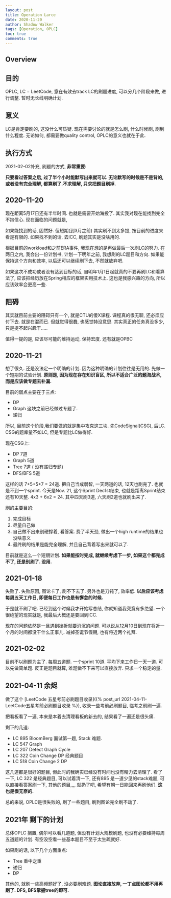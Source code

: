 ```yaml
---
layout: post
title: Operation Larce
date: 2020-11-20
author: Shadow Walker
tags: [Operation, OPLC]
toc: true
comments: true
---
```


## Overview
## 目的

OPLC, LC = LeetCode, 意在有效去track LC的刷题进度, 可以分几个阶段来做, 进行调整. 暂时无长线明确计划. 

## 意义

LC是肯定要刷的, 这没什么可质疑. 现在需要讨论的就是怎么刷, 什么时候刷, 刷到什么程度.  无论如何, 都需要做quality control, OPLC的意义也就在于此. 

## 执行方式

2021-02-02补充, 刷题的方式, **非常重要**: 

**只要看过答案之后, 过了半个小时能默写出来就可以. 无论默写的时候是不是背的, 或者没有完全理解, 都算刷了.不求理解, 只求把题目刷掉.**

## 2020-11-20

现在距离5月17日还有半年时间. 也就是需要开始海投了. 其实我对现在能找到完全不抱信心.  现在面临的问题就是, 

如果能找到的话, 固然好. 但短期(到3月之前) 其实刷不到太多提, 按目前的进度来看是有限的. 
如果找不到的话, 去ICC, 刷题其实是没啥用的. 

根据目前的workload和之前ERA事件, 我现在想的是再做最后一次刷LC的努力.  在两日之内, 我会出一份计划书, 计划一下明年之前, 我想刷的LC题目和方向.  如果能保持这个方向和效率, 以后还可以继续刷下去, 不然就放弃吧. 


如果这次不成功或者没有达到目标的话, 自明年1月1日起就真的不要再刷LC和看算法了, 应该把经历放在Spring相应的框架实用技术上. 这也是我感兴趣的方向, 所以应该效率会更高一些. 

## 阻碍

其实就目前主要的阻碍只有一个, 就是CTU的傻X课程. 课程真的很无聊, 还必须应付下去. 就是在混而已. 但就觉得很蠢, 也感觉特没意思. 其实真正的任务真没多少, 只是提不起兴趣干..... 

值得一提的是, 应该尽可能的维持运动, 保持宏度.  还有就是OPBC

## 2020-11-21

想了很久. 还是没法定一个明确的计划. 因为这种明确的计划往往是无用的.  先做一个短期的试验计划.   **原则是, 因为现在存在知识盲区, 所以不适合广泛的题海战术, 而是应该做专题去补漏.**

目前的弱点主要在于三点: 

- DP
- Graph  这块之前已经做过专题了. 
- 递归

所以, 目前这个阶段,我们要做的就是集中攻克这三块. 先CodeSignal(CSG), 后LC.   CSG的题库量不如LC, 但是专题比LC做得好. 

现在CSG上: 

- DP 7道
- Graph 5道
- Tree 7道 ( 没有递归专题)
- DFS/BFS 5道

这样的话 7+5+5+7 = 24道.  把自己当成弱智, 一天两道的话, 12天也刷完了. 也就是不到一个sprint.  今天是Nov. 21, 这个Sprint Dec1st结束, 也就是距离Sprint结束还有10天整. 4x3 + 6x2 = 24. 其中四天刷3道, 六天刷2道也就刷出来了.   

刷的主要目的: 
1. 完成目标
2. 尽量自己做
3. 自己做不出来别硬撑着, 看答案. 费了半天劲, 做出一个high runtime的结果也没啥意义
4. 最终刷的结果是能完全理解, 并且自己背着写出来就可以了. 

目前就是这么一个短期计划. **如果能按时完成, 就继续考虑下一步, 如果这个都完成不了, 还是别刷了. 没用.**



## 2021-01-18

失败了. 失败原因, 图论卡了, 刷不下去了.  另外也是刀钝了, 效率低. **以后应该考虑每周五天工作日, 即便每日工作也是有懈怠的时候.**

于是就不刷了吧. 已经到这个时候我才开始写总结, 你就知道我究竟有多绝望.  一个很绝望的现实就是, 我最后大概还是要回到ICC. 

现在的问题依然是一旦遇到挫折就要消沉的问题. 可以说从12月10日到现在将近一个月的时间都没干什么正事儿. 减掉圣诞节假期, 也有将近两个礼拜. 

## 2021-02-02

目前不以刷题为主了. 每周五道题. 一个sprint 10道. 平均下来工作日一天一道. 可以先做简单题. 反正是题目就算, 难题做不下来可以直接放弃. 只求一个稳定的量. 


## 2021-04-11 余烬

做了这个 [LeetCode 五星考前必刷题目收录]({% post_url  2021-04-11-LeetCode五星考前必刷题目收录 %}), 收录一些考前必刷题目, 临考之前刷一遍. 


把看板看了一遍, 本来是本着去清理看板的新去的, 结果看了一遍还是很头痛. 

剩下的几道: 

- LC 895  BloomBerg 面试第一题, Stack 难题. 
- LC 547 Graph
- LC 207 Detect Graph Cycle
- LC 322 Coin Change    DP 经典题目
- LC 518 Coin Change 2 DP

这几道都是很好的题目, 但此时的我确实已经没有时间也没有精力去清理了. 看了一下, LC 322 是经典题目, 可以试着清一下, 还有895 是一道少见的stack难题, 可以直接看答案刷一下, 其他的题目,,,, 就扔了吧, 希望有朝一日能回来再刷他们. **这也是很无奈的.**

总的来说, OPLC是很失败的, 刷了一些题目, 刷到图论完全刷不动了. 


## 2021年 剩下的计划

总体OPLC 搁置, 偶尔可以看几道题, 但没有计划大规模刷题, 也没有必要维持每周五道题的计划.  有空没空看一些基本题目不至于太生疏就好. 

如果刷的话, 以下几个方面重点: 

- Tree 重中之重
- 递归
- DP

其他的, 就刷一些高频题好了, 没必要刷难题.    **图论直接放弃, 一丁点图论都不用再刷了. DFS, BFS掌握tree的即可.**